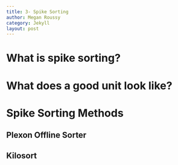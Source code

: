 ```yaml
---
title: 3- Spike Sorting
author: Megan Roussy
category: Jekyll
layout: post
---
```


# What is spike sorting?



# What does a good unit look like?


# Spike Sorting Methods
## Plexon Offline Sorter

## Kilosort